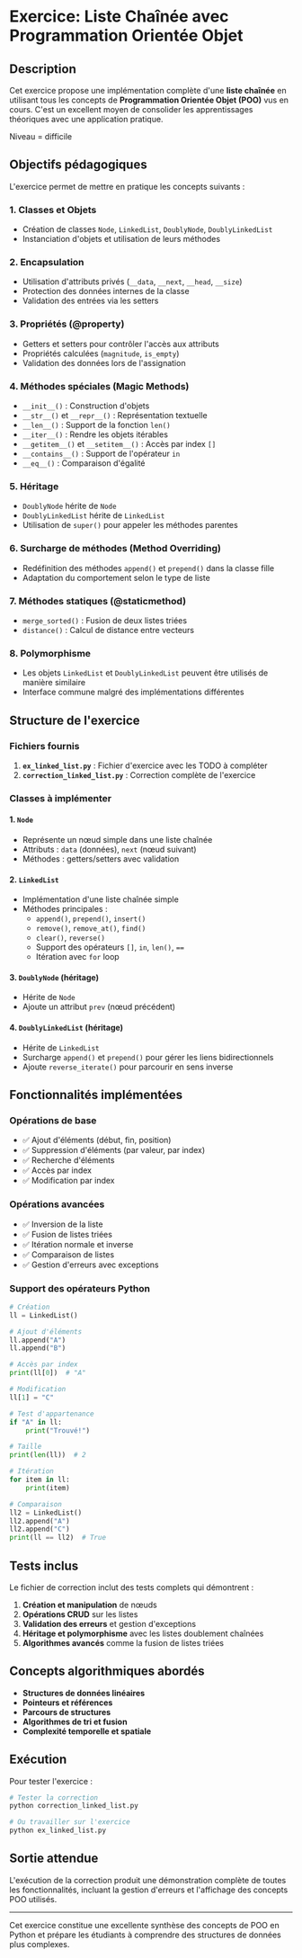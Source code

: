 # Exercice: Liste Chaînée avec Programmation Orientée Objet

## Description

Cet exercice propose une implémentation complète d'une **liste chaînée** en utilisant tous les concepts de **Programmation Orientée Objet (POO)** vus en cours. C'est un excellent moyen de consolider les apprentissages théoriques avec une application pratique.

Niveau = difficile

## Objectifs pédagogiques

L'exercice permet de mettre en pratique les concepts suivants :

### 1. **Classes et Objets**
- Création de classes `Node`, `LinkedList`, `DoublyNode`, `DoublyLinkedList`
- Instanciation d'objets et utilisation de leurs méthodes

### 2. **Encapsulation**
- Utilisation d'attributs privés (`__data`, `__next`, `__head`, `__size`)
- Protection des données internes de la classe
- Validation des entrées via les setters

### 3. **Propriétés (@property)**
- Getters et setters pour contrôler l'accès aux attributs
- Propriétés calculées (`magnitude`, `is_empty`)
- Validation des données lors de l'assignation

### 4. **Méthodes spéciales (Magic Methods)**
- `__init__()` : Construction d'objets
- `__str__()` et `__repr__()` : Représentation textuelle
- `__len__()` : Support de la fonction `len()`
- `__iter__()` : Rendre les objets itérables
- `__getitem__()` et `__setitem__()` : Accès par index `[]`
- `__contains__()` : Support de l'opérateur `in`
- `__eq__()` : Comparaison d'égalité

### 5. **Héritage**
- `DoublyNode` hérite de `Node`
- `DoublyLinkedList` hérite de `LinkedList`
- Utilisation de `super()` pour appeler les méthodes parentes

### 6. **Surcharge de méthodes (Method Overriding)**
- Redéfinition des méthodes `append()` et `prepend()` dans la classe fille
- Adaptation du comportement selon le type de liste

### 7. **Méthodes statiques (@staticmethod)**
- `merge_sorted()` : Fusion de deux listes triées
- `distance()` : Calcul de distance entre vecteurs

### 8. **Polymorphisme**
- Les objets `LinkedList` et `DoublyLinkedList` peuvent être utilisés de manière similaire
- Interface commune malgré des implémentations différentes

## Structure de l'exercice

### Fichiers fournis

1. **`ex_linked_list.py`** : Fichier d'exercice avec les TODO à compléter
2. **`correction_linked_list.py`** : Correction complète de l'exercice

### Classes à implémenter

#### 1. `Node`
- Représente un nœud simple dans une liste chaînée
- Attributs : `data` (données), `next` (nœud suivant)
- Méthodes : getters/setters avec validation

#### 2. `LinkedList`
- Implémentation d'une liste chaînée simple
- Méthodes principales :
  - `append()`, `prepend()`, `insert()`
  - `remove()`, `remove_at()`, `find()`
  - `clear()`, `reverse()`
  - Support des opérateurs `[]`, `in`, `len()`, `==`
  - Itération avec `for` loop

#### 3. `DoublyNode` (héritage)
- Hérite de `Node`
- Ajoute un attribut `prev` (nœud précédent)

#### 4. `DoublyLinkedList` (héritage)
- Hérite de `LinkedList`
- Surcharge `append()` et `prepend()` pour gérer les liens bidirectionnels
- Ajoute `reverse_iterate()` pour parcourir en sens inverse

## Fonctionnalités implémentées

### Opérations de base
- ✅ Ajout d'éléments (début, fin, position)
- ✅ Suppression d'éléments (par valeur, par index)
- ✅ Recherche d'éléments
- ✅ Accès par index
- ✅ Modification par index

### Opérations avancées
- ✅ Inversion de la liste
- ✅ Fusion de listes triées
- ✅ Itération normale et inverse
- ✅ Comparaison de listes
- ✅ Gestion d'erreurs avec exceptions

### Support des opérateurs Python
```python
# Création
ll = LinkedList()

# Ajout d'éléments
ll.append("A")
ll.append("B")

# Accès par index
print(ll[0])  # "A"

# Modification
ll[1] = "C"

# Test d'appartenance
if "A" in ll:
    print("Trouvé!")

# Taille
print(len(ll))  # 2

# Itération
for item in ll:
    print(item)

# Comparaison
ll2 = LinkedList()
ll2.append("A")
ll2.append("C")
print(ll == ll2)  # True
```

## Tests inclus

Le fichier de correction inclut des tests complets qui démontrent :

1. **Création et manipulation** de nœuds
2. **Opérations CRUD** sur les listes
3. **Validation des erreurs** et gestion d'exceptions
4. **Héritage et polymorphisme** avec les listes doublement chaînées
5. **Algorithmes avancés** comme la fusion de listes triées

## Concepts algorithmiques abordés

- **Structures de données linéaires**
- **Pointeurs et références**
- **Parcours de structures**
- **Algorithmes de tri et fusion**
- **Complexité temporelle et spatiale**

## Exécution

Pour tester l'exercice :

```bash
# Tester la correction
python correction_linked_list.py

# Ou travailler sur l'exercice
python ex_linked_list.py
```

## Sortie attendue

L'exécution de la correction produit une démonstration complète de toutes les fonctionnalités, incluant la gestion d'erreurs et l'affichage des concepts POO utilisés.

---

Cet exercice constitue une excellente synthèse des concepts de POO en Python et prépare les étudiants à comprendre des structures de données plus complexes.
